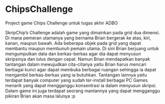 ChipsChallenge
==============

Project game Chips Challenge untuk tugas akhir ADBO

SkripChip’s Challenge adalah game yang dimainkan pada grid dua dimensi. Di mana pemeran utamanya yang bernama Brian bergerak ke atas, kiri, kanan, maupun bawah. Ada beberapa objek pada grid yang dapat membantu maupun membunuh pemain utama. Di sini Brian berjuang untuk mengumpulkan data dan berkas-berkas agar dia dapat menyusun skripsinya dan lulus dengan cepat. Namun Brian mendapatkan banyak tantangan dalam mewujudkan cita-citanya yaitu Brian harus mencari berbagai kunci agar dapat membuka berbagai ruangan sehingga ia dapat mengambil berkas-berkas yang ia butuhkan. Tantangan lainnya yaitu terdapat banyak computer yang sudah ter-install berbagai PC Games menarik yang dapat mengganggu konsentrasi ia dalam menyusun skripsi. Dalam game ini juga terdapat seorang mantannya yang dapat mengganggu pikiran Brian akan masa lalunya :p
